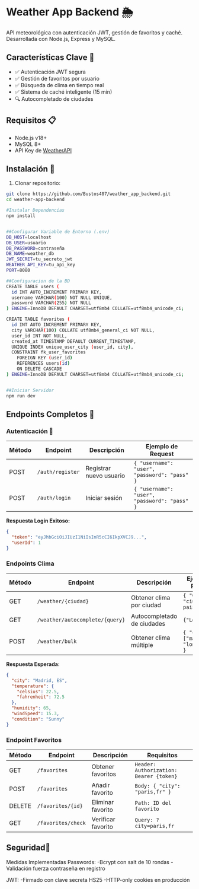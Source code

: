 # Weather App Backend 🌦️

API meteorológica con autenticación JWT, gestión de favoritos y caché. Desarrollada con Node.js, Express y MySQL.

## Características Clave 🔑
- ✅ Autenticación JWT segura
- ✅ Gestión de favoritos por usuario
- ✅ Búsqueda de clima en tiempo real
- ✅ Sistema de caché inteligente (15 min)
- 🔍 Autocompletado de ciudades

## Requisitos 📋
- Node.js v18+
- MySQL 8+
- API Key de [WeatherAPI](https://www.weatherapi.com/)

## Instalación 🚀

1. Clonar repositorio:
```bash
git clone https://github.com/Bustos407/weather_app_backend.git
cd weather-app-backend

#Instalar Dependencias
npm install


##Configurar Variable de Entorno (.env)
DB_HOST=localhost
DB_USER=usuario
DB_PASSWORD=contraseña
DB_NAME=weather_db
JWT_SECRET=tu_secreto_jwt
WEATHER_API_KEY=tu_api_key
PORT=8080

##Configuracion de la BD
CREATE TABLE users (
  id INT AUTO_INCREMENT PRIMARY KEY,
  username VARCHAR(100) NOT NULL UNIQUE,
  password VARCHAR(255) NOT NULL
) ENGINE=InnoDB DEFAULT CHARSET=utf8mb4 COLLATE=utf8mb4_unicode_ci;

CREATE TABLE favorites (
  id INT AUTO_INCREMENT PRIMARY KEY,
  city VARCHAR(100) COLLATE utf8mb4_general_ci NOT NULL,
  user_id INT NOT NULL,
  created_at TIMESTAMP DEFAULT CURRENT_TIMESTAMP,
  UNIQUE INDEX unique_user_city (user_id, city),
  CONSTRAINT fk_user_favorites 
    FOREIGN KEY (user_id) 
    REFERENCES users(id) 
    ON DELETE CASCADE
) ENGINE=InnoDB DEFAULT CHARSET=utf8mb4 COLLATE=utf8mb4_unicode_ci;


##Iniciar Servidor
npm run dev
```
## Endpoints Completos 📡

### Autenticación 🔐
| Método | Endpoint          | Descripción                     | Ejemplo de Request            |
|--------|-------------------|---------------------------------|--------------------------------|
| POST   | `/auth/register`  | Registrar nuevo usuario         | `{ "username": "user", "password": "pass" }` |
| POST   | `/auth/login`     | Iniciar sesión                  | `{ "username": "user", "password": "pass" }` |

**Respuesta Login Exitoso:**
```json
{
  "token": "eyJhbGciOiJIUzI1NiIsInR5cCI6IkpXVCJ9...",
  "userId": 1
}
```
### Endpoints Clima
| Método | Endpoint          | Descripción                     | Ejemplo de Request            |
|--------|-------------------|---------------------------------|--------------------------------|
| GET   | `/weather/{ciudad}`  | Obtener clima por ciudad         | `{ "City": "ciudad y pais", }` |
| GET   | `/weather/autocomplete/{query}`     | Autocompletado de ciudades       | `{"Lon"},` |
| POST   | `/weather/bulk`     | Obtener clima múltiple                 | `{ "cities": ["madrid,es", "london,uk"] }` |

**Respuesta Esperada:**
```json
{
  "city": "Madrid, ES",
  "temperature": {
    "celsius": 22.5,
    "fahrenheit": 72.5
  },
  "humidity": 65,
  "windSpeed": 15.3,
  "condition": "Sunny"
}
```
### Endpoint Favoritos

| Método | Endpoint          | Descripción                     | Requisitos            |
|--------|-------------------|---------------------------------|--------------------------------|
| GET   | `/favorites`  | Obtener favoritos         | `Header: Authorization: Bearer {token}` |
| POST   | `/favorites`     | Añadir favorito       | `Body: { "city": "paris,fr" }` |
| DELETE   | `/favorites/{id}`     | Eliminar favorito                | `Path: ID del favorito` |
| GET   | `/favorites/check`     | Verificar favorito               | `Query: ?city=paris,fr` |


## Seguridad🔑
Medidas Implementadas
Passwords:
-Bcrypt con salt de 10 rondas
-Validación fuerza contraseña en registro

JWT:
-Firmado con clave secreta HS25
-HTTP-only cookies en producción
